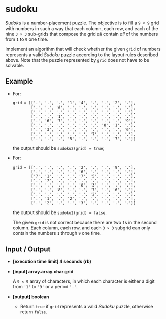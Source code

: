 # sudoku

*Sudoku* is a number-placement puzzle. The objective is to fill a `9 × 9` grid with numbers in such a way that each column, each row, and each of the nine `3 × 3` sub-grids that compose the grid *all* contain *all* of the numbers from `1` to `9` one time.

Implement an algorithm that will check whether the given `grid` of numbers represents a valid *Sudoku* puzzle according to the layout rules described above. Note that the puzzle represented by `grid` does not have to be solvable.

## Example

* For:  

  ```
  grid = [['.', '.', '.', '1', '4', '.', '.', '2', '.'],
          ['.', '.', '6', '.', '.', '.', '.', '.', '.'],
          ['.', '.', '.', '.', '.', '.', '.', '.', '.'],
          ['.', '.', '1', '.', '.', '.', '.', '.', '.'],
          ['.', '6', '7', '.', '.', '.', '.', '.', '9'],
          ['.', '.', '.', '.', '.', '.', '8', '1', '.'],
          ['.', '3', '.', '.', '.', '.', '.', '.', '6'],
          ['.', '.', '.', '.', '.', '7', '.', '.', '.'],
          ['.', '.', '.', '5', '.', '.', '.', '7', '.']]
  ```

  the output should be `sudoku2(grid) = true`;

* For:  

  ```
  grid = [['.', '.', '.', '.', '2', '.', '.', '9', '.'],
          ['.', '.', '.', '.', '6', '.', '.', '.', '.'],
          ['7', '1', '.', '.', '7', '5', '.', '.', '.'],
          ['.', '7', '.', '.', '.', '.', '.', '.', '.'],
          ['.', '.', '.', '.', '8', '3', '.', '.', '.'],
          ['.', '.', '8', '.', '.', '7', '.', '6', '.'],
          ['.', '.', '.', '.', '.', '2', '.', '.', '.'],
          ['.', '1', '.', '2', '.', '.', '.', '.', '.'],
          ['.', '2', '.', '.', '3', '.', '.', '.', '.']]
  ```

  the output should be `sudoku2(grid) = false`.

  The given `grid` is not correct because there are two `1`s in the second column. Each column, each row, and each `3 × 3` subgrid can only contain the numbers `1` through `9` one time.

## Input / Output

- **[execution time limit] 4 seconds (rb)**

- **[input] array.array.char grid**

  A `9 × 9` array of characters, in which each character is either a digit from `'1'` to `'9'` or a period `'.'`.

- **[output] boolean**

  * Return `true` if `grid` represents a valid *Sudoku* puzzle, otherwise return `false`.
